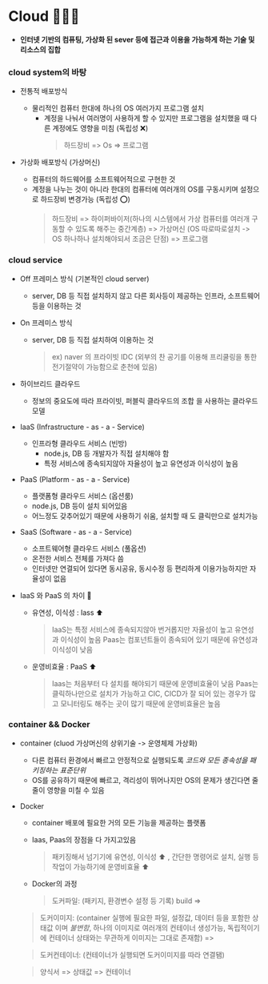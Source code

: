# Cloud 🧑🏻‍💻

- **인터넷 기반의 컴퓨팅, 가상화 된 sever 등에 접근과 이용을 가능하게 하는 기술 및 리소스의 집합**

### cloud system의 바탕

- 전통적 배포방식

  - 물리적인 컴퓨터 한대에 하나의 OS 여러가지 프로그램 설치
    - 계정을 나눠서 여러명이 사용하게 할 수 있지만 프로그램을 설치했을 때 다른 계정에도 영향을 미침 (독립성 ❌)
      > 하드장비 => Os => 프로그램

- 가상화 배포방식 (가상머신)
  - 컴퓨터의 하드웨어를 소프트웨어적으로 구현한 것
  - 계정을 나누는 것이 아니라 한대의 컴퓨터에 여러개의 OS를 구동시키며 설정으로 하드장비 변경가능 (독립성 ⭕️)
    > 하드장비 => 하이퍼바이저(하나의 시스템에서 가상 컴퓨터를 여러개 구동할 수 있도록 해주는 중간계층) => 가상머신 (OS 따로따로설치 -> OS 하나하나 설치해야되서 조금은 단점) => 프로그램

### cloud service

- Off 프레미스 방식 (기본적인 cloud server)

  - server, DB 등 직접 설치하지 않고 다른 회사등이 제공하는 인프라, 소프트웨어 등을 이용하는 것

- On 프레미스 방식

  - server, DB 등 직접 설치하여 이용하는 것
    > ex) naver 의 프라이빗 IDC (외부의 찬 공기를 이용해 프리쿨링을 통한 전기절약이 가능함으로 춘천에 있음)

- 하이브리드 클라우드

  - 정보의 중요도에 따라 프라이빗, 퍼블릭 클라우드의 조합 을 사용하는 클라우드 모델

- IaaS (Infrastructure - as - a - Service)

  - 인프라형 클라우드 서비스 (빈방)
    - node.js, DB 등 개발자가 직접 설치해야 함
    - 특정 서비스에 종속되지않아 자율성이 높고 유연성과 이식성이 높음

- PaaS (Platform - as - a - Service)

  - 플랫폼형 클라우드 서비스 (옵션룸)
  - node.js, DB 등이 설치 되어있음
  - 어느정도 갖추어있기 때문에 사용하기 쉬움, 설치할 때 도 클릭만으로 설치가능

- SaaS (Software - as - a - Service)

  - 소프트웨어형 클라우드 서비스 (풀옵션)
  - 온전한 서비스 전체를 가져다 씀
  - 인터넷만 연결되어 있다면 동시공유, 동시수정 등 편리하게 이용가능하지만 자율성이 없음

- IaaS 와 PaaS 의 차이 🌟
  - 유연성, 이식성 : Iass ⬆️
    > IaaS는 특정 서비스에 종속되지않아 번거롭지만 자율성이 높고 유연성과 이식성이 높음
    > Paas는 컴포넌트들이 종속되어 있기 때문에 유연성과 이식성이 낮음
  - 운영비효율 : PaaS ⬆️
    > Iaas는 처음부터 다 설치를 해야되기 때문에 운영비효율이 낮음
    > Paas는 클릭하나만으로 설치가 가능하고 CIC, CICD가 잘 되어 있는 경우가 많고 모니터링도 해주는 곳이 많기 때문에 운영비효율은 높음

### container && Docker

- container (cluod 가상머신의 상위기술 -> 운영체제 가상화)

  - 다른 컴퓨터 환경에서 빠르고 안정적으로 실행되도록 _코드와 모든 종속성을 패키징하는 표준단위_
  - OS를 공유하기 때문에 빠르고, 격리성이 뛰어나지만 OS의 문제가 생긴다면 줄줄이 영향을 미칠 수 있음

- Docker

  - container 배포에 필요한 거의 모든 기능을 제공하는 플랫폼
  - Iaas, Paas의 장점을 다 가지고있음

    > 패키징해서 넘기기에 유연성, 이식성 ⬆️ , 간단한 명령어로 설치, 실행 등 작업이 가능하기에 운영비효율 ⬆️

  - Docker의 과정
    > 도커파일: (패키지, 환경변수 설정 등 기록) build =>

  > 도커이미지: (container 실행에 필요한 파일, 설정값, 데이터 등을 포함한 상태값 이며 _불변함_, 하나의 이미지로 여러개의 컨테이너 생성가능, 독립적이기에 컨테이너 상태와는 무관하게 이미지는 그대로 존재함) =>

  > 도커컨테이너: (컨테이너가 실행되면 도커이미지를 따라 연결됌)

  > 양식서 => 상태값 => 컨테이너
